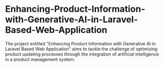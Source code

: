 # Enhancing-Product-Information-with-Generative-AI-in-Laravel-Based-Web-Application
The project entitled "Enhancing Product Information with  Generative AI in Laravel Based Web Application" aims to  tackle the challenge of optimizing product updating processes  through the integration of artificial intelligence in a product  management system. 
